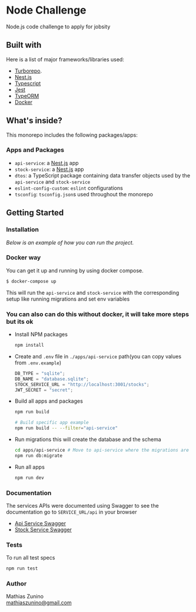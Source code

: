 # Node Challenge

Node.js code challenge to apply for jobsity

## Built with

Here is a list of major frameworks/libraries used:

- [Turborepo](https://turbo.build/repo/docs/).
- [Nest.js](https://nestjs.com/)
- [Typescript](https://www.typescriptlang.org/)
- [Jest](https://jestjs.io/)
- [TypeORM](https://typeorm.io/)
- [Docker](https://www.docker.com/)

## What's inside?

This monorepo includes the following packages/apps:

### Apps and Packages

- `api-service`: a [Nest.js](https://nestjs.com/) app
- `stock-service`: a [Nest.js](https://nestjs.com/) app
- `dtos`: a TypeScript package containing data transfer objects used by the `api-service` and `stock-service`
- `eslint-config-custom`: `eslint` configurations
- `tsconfig`: `tsconfig.json`s used throughout the monorepo

## Getting Started

### Installation

_Below is an example of how you can run the project._

### Docker way

You can get it up and running by using docker compose.

```sh
$ docker-compose up
```

This will run the `api-service` and `stock-service` with the corresponding setup like running migrations and set env variables

### You can also can do this without docker, it will take more steps but its ok

- Install NPM packages

  ```sh
  npm install
  ```

- Create and `.env` file in `./apps/api-service` path(you can copy values from `.env.example`)
  ```js
  DB_TYPE = "sqlite";
  DB_NAME = "database.sqlite";
  STOCK_SERVICE_URL = "http://localhost:3001/stocks";
  JWT_SECRET = "secret";
  ```
- Build all apps and packages

  ```sh
  npm run build

  # Build specific app example
  npm run build -- --filter="api-service"
  ```

- Run migrations this will create the database and the schema
  ```sh
  cd apps/api-service # Move to api-service where the migrations are
  npm run db:migrate
  ```
- Run all apps

  ```sh
  npm run dev

  ```

### Documentation

The services APIs were documented using Swagger to see the documentation go to `SERVICE_URL/api` in your browser

- [Api Service Swagger](http://localhost:3000/api)
- [Stock Service Swagger](http://localhost:3001/api)

### Tests

To run all test specs

```sh
npm run test

```

### Author

Mathias Zunino \
mathiaszunino@gmail.com
